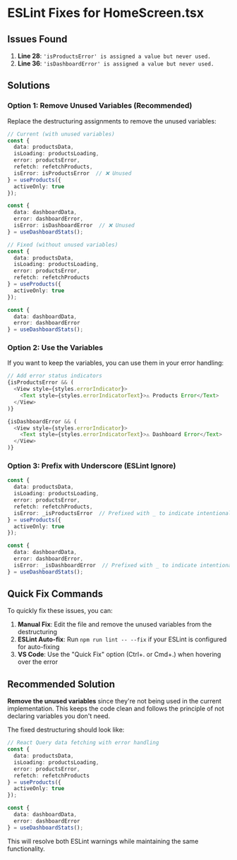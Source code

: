 # ESLint Fixes for HomeScreen.tsx

## Issues Found

1. **Line 28**: `'isProductsError' is assigned a value but never used.`
2. **Line 36**: `'isDashboardError' is assigned a value but never used.`

## Solutions

### Option 1: Remove Unused Variables (Recommended)

Replace the destructuring assignments to remove the unused variables:

```typescript
// Current (with unused variables)
const { 
  data: productsData, 
  isLoading: productsLoading, 
  error: productsError,
  refetch: refetchProducts,
  isError: isProductsError  // ❌ Unused
} = useProducts({ 
  activeOnly: true
});

const { 
  data: dashboardData, 
  error: dashboardError,
  isError: isDashboardError  // ❌ Unused
} = useDashboardStats();

// Fixed (without unused variables)
const { 
  data: productsData, 
  isLoading: productsLoading, 
  error: productsError,
  refetch: refetchProducts
} = useProducts({ 
  activeOnly: true
});

const { 
  data: dashboardData, 
  error: dashboardError
} = useDashboardStats();
```

### Option 2: Use the Variables

If you want to keep the variables, you can use them in your error handling:

```typescript
// Add error status indicators
{isProductsError && (
  <View style={styles.errorIndicator}>
    <Text style={styles.errorIndicatorText}>⚠️ Products Error</Text>
  </View>
)}

{isDashboardError && (
  <View style={styles.errorIndicator}>
    <Text style={styles.errorIndicatorText}>⚠️ Dashboard Error</Text>
  </View>
)}
```

### Option 3: Prefix with Underscore (ESLint Ignore)

```typescript
const { 
  data: productsData, 
  isLoading: productsLoading, 
  error: productsError,
  refetch: refetchProducts,
  isError: _isProductsError  // Prefixed with _ to indicate intentionally unused
} = useProducts({ 
  activeOnly: true
});

const { 
  data: dashboardData, 
  error: dashboardError,
  isError: _isDashboardError  // Prefixed with _ to indicate intentionally unused
} = useDashboardStats();
```

## Quick Fix Commands

To quickly fix these issues, you can:

1. **Manual Fix**: Edit the file and remove the unused variables from the destructuring
2. **ESLint Auto-fix**: Run `npm run lint -- --fix` if your ESLint is configured for auto-fixing
3. **VS Code**: Use the "Quick Fix" option (Ctrl+. or Cmd+.) when hovering over the error

## Recommended Solution

**Remove the unused variables** since they're not being used in the current implementation. This keeps the code clean and follows the principle of not declaring variables you don't need.

The fixed destructuring should look like:

```typescript
// React Query data fetching with error handling
const { 
  data: productsData, 
  isLoading: productsLoading, 
  error: productsError,
  refetch: refetchProducts
} = useProducts({ 
  activeOnly: true
});

const { 
  data: dashboardData, 
  error: dashboardError
} = useDashboardStats();
```

This will resolve both ESLint warnings while maintaining the same functionality.